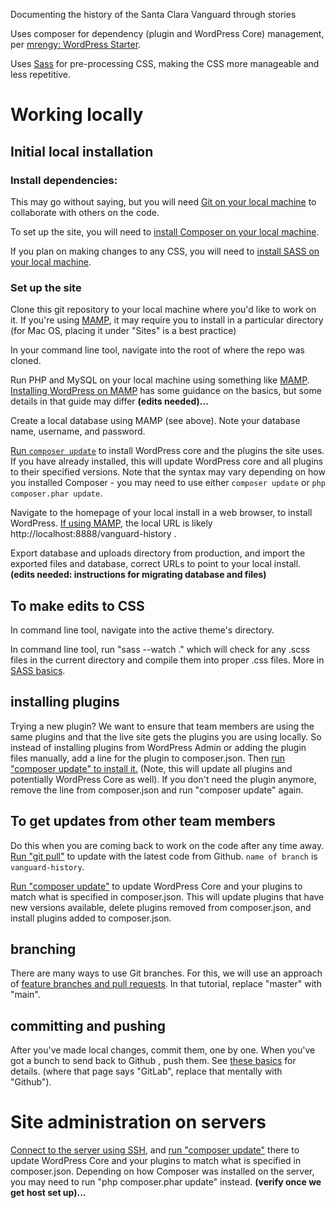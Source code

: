 Documenting the history of the Santa Clara Vanguard through stories

Uses composer for dependency (plugin and WordPress Core) management, per [mrengy: WordPress Starter](https://github.com/mrengy/wordpress-starter).

Uses [Sass](https://sass-lang.com) for pre-processing CSS, making the CSS more manageable and less repetitive.

# Working locally

## Initial local installation

### Install dependencies:

This may go without saying, but you will need [Git on your local machine](https://docs.gitlab.com/ee/gitlab-basics/start-using-git.html#install-git) to collaborate with others on the code.

To set up the site, you will need to [install Composer on your local machine](https://getcomposer.org/doc/00-intro.md).

If you plan on making changes to any CSS, you will need to [install SASS on your local machine](https://sass-lang.com/install).


### Set up the site

Clone this git repository to your local machine where you'd like to work on it. If you're using [MAMP](https://www.mamp.info), it may require you to install in a particular directory (for Mac OS, placing it under "Sites" is a best practice)

In your command line tool, navigate into the root of where the repo was cloned.

Run PHP and MySQL on your local machine using something like [MAMP](https://www.mamp.info). [Installing WordPress on MAMP](https://dvdhunter.trainerup.co/installing-wordpress-on-mamp/) has some guidance on the basics, but some details in that guide may differ **(edits needed)...**

Create a local database using MAMP (see above). Note your database name, username, and password.

<a name="composer-update" href="https://getcomposer.org/doc/01-basic-usage.md#installing-dependencies">Run `composer update`</a> to install WordPress core and the plugins the site uses. If you have already installed, this will update WordPress core and all plugins to their specified versions. Note that the syntax may vary depending on how you installed Composer - you may need to use either `composer update` or `php composer.phar update`.

Navigate to the homepage of your local install in a web browser, to install WordPress. [If using MAMP](https://documentation.mamp.info/en/MAMP-Mac/First-Steps/), the local URL is likely http://localhost:8888/vanguard-history .

Export database and uploads directory from production, and import the exported files and database, correct URLs to point to your local install. **(edits needed: instructions for migrating database and files)**


## To make edits to CSS

In command line tool, navigate into the active theme's directory.

In command line tool, run "sass --watch ." which will check for any .scss files in the current directory and compile them into proper .css files. More in [SASS basics](https://sass-lang.com/guide#topic-1).

## installing plugins
Trying a new plugin? We want to ensure that team members are using the same plugins and that the live site gets the plugins you are using locally. So instead of installing plugins from WordPress Admin or adding the plugin files manually, add a line for the plugin to composer.json. Then <a href="composer-update">run "composer update" to install it.</a> (Note, this will update all plugins and potentially WordPress Core as well). If you don't need the plugin anymore, remove the line from composer.json and run "composer update" again.

## To get updates from other team members

Do this when you are coming back to work on the code after any time away. [Run "git pull"](https://docs.gitlab.com/ee/gitlab-basics/start-using-git.html#download-the-latest-changes-in-the-project) to update with the latest code from Github. `name of branch` is `vanguard-history`.

<a href="composer-update">Run "composer update"</a> to update WordPress Core and your plugins to match what is specified in composer.json. This will update plugins that have new versions available, delete plugins removed from composer.json, and install plugins added to composer.json.

## branching

There are many ways to use Git branches. For this, we will use an approach of <a href="https://gist.github.com/vlandham/3b2b79c40bc7353ae95a">feature branches and pull requests</a>. In that tutorial, replace "master" with "main".

## committing and pushing
After you've made local changes, commit them, one by one. When you've got a bunch to send back to Github , push them. See [these basics](https://docs.gitlab.com/ee/gitlab-basics/start-using-git.html#add-and-commit-local-changes) for details. (where that page says "GitLab", replace that mentally with "Github").



# Site administration on servers
[Connect to the server using SSH](https://wpengine.com/support/ssh-gateway/), and <a href="composer-update">run "composer update"</a> there to update WordPress Core and your plugins to match what is specified in composer.json. Depending on how Composer was installed on the server, you may need to run "php composer.phar update" instead. **(verify once we get host set up)...**
